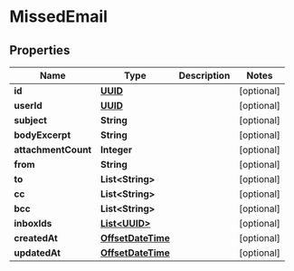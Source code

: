 

# MissedEmail

## Properties

Name | Type | Description | Notes
------------ | ------------- | ------------- | -------------
**id** | [**UUID**](UUID) |  |  [optional]
**userId** | [**UUID**](UUID) |  |  [optional]
**subject** | **String** |  |  [optional]
**bodyExcerpt** | **String** |  |  [optional]
**attachmentCount** | **Integer** |  |  [optional]
**from** | **String** |  |  [optional]
**to** | **List&lt;String&gt;** |  |  [optional]
**cc** | **List&lt;String&gt;** |  |  [optional]
**bcc** | **List&lt;String&gt;** |  |  [optional]
**inboxIds** | [**List&lt;UUID&gt;**](UUID) |  |  [optional]
**createdAt** | [**OffsetDateTime**](OffsetDateTime) |  |  [optional]
**updatedAt** | [**OffsetDateTime**](OffsetDateTime) |  |  [optional]



